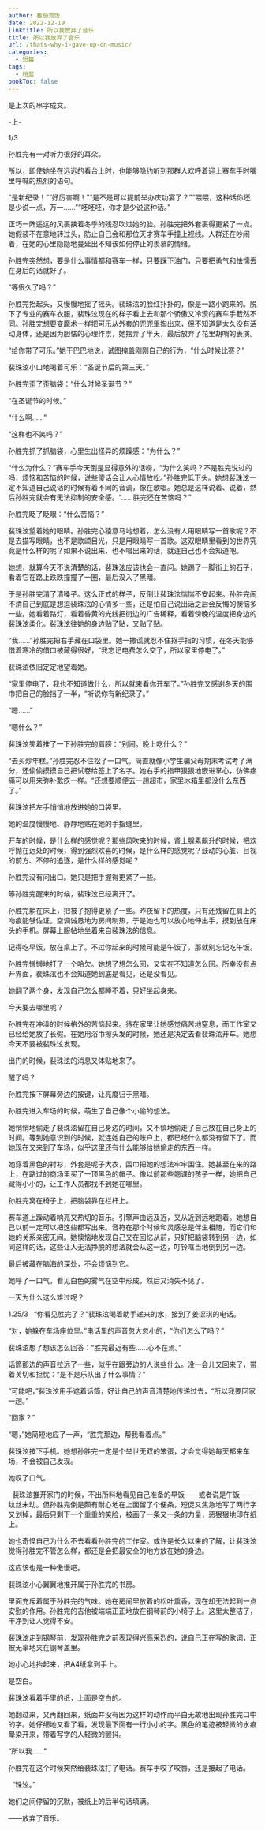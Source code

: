 ```yaml
---
author: 番茄烫饭
date: 2022-12-19
linktitle: 所以我放弃了音乐
title: 所以我放弃了音乐
url: /thats-why-i-gave-up-on-music/
categories:
  - 短篇
tags:
  - 粉蓝
bookToc: false
---
```


是上次的串字成文。

<!--more-->

-上-



1/3
 


孙胜完有一对听力很好的耳朵。

所以，即使她坐在远远的看台上时，也能够隐约听到那群人欢呼着迎上赛车手时嘴里呼喊的热烈的语句。

“是新纪录！”“好厉害啊！”“是不是可以提前举办庆功宴了？”“喂喂，这种话你还是少说一点，万一……”“呸呸呸，你才是少说这种话。”

正巧一阵遥远的风裹挟着冬季的残忍吹过她的脸。孙胜完把外套裹得更紧了一点。她假装不在意地转过头，防止自己会和那位天才赛车手撞上视线。人群还在吵闹着，在她的心里隐隐地蔓延出不知该如何停止的羡慕的情绪。

孙胜完突然想，要是什么事情都和赛车一样，只要踩下油门，只要把勇气和怯懦丢在身后的话就好了。
 


“等很久了吗？”

孙胜完抬起头，又慢慢地摇了摇头。裴珠泫的脸红扑扑的，像是一路小跑来的。脱下了专业的赛车衣服，裴珠泫现在的样子看上去和那个骄傲又冷漠的赛车手截然不同。孙胜完想要变魔术一样把可乐从外套的兜兜里掏出来，但不知道是太久没有活动身体，还是因为胆怯的心理作祟，她摆弄了半天，最后放弃了花里胡哨的表演。

“给你带了可乐。”她干巴巴地说，试图掩盖刚刚自己的行为，“什么时候比赛？”

裴珠泫小口地喝着可乐：“圣诞节后的第三天。”

孙胜完歪了歪脑袋：“什么时候圣诞节？”

“在圣诞节的时候。”

“什么啊……”

“这样也不笑吗？”

孙胜完抓了抓脑袋，心里生出怪异的烦躁感：“为什么？”

“什么为什么？”赛车手今天倒是显得意外的话唠，“为什么笑吗？不是胜完说过的吗，烦恼和苦恼的时候，说些傻话会让人心情放松。”孙胜完低下头。她想裴珠泫一定不知道自己说话的时候有着不同的音调，像在歌唱。她总是这样说着、说着，然后孙胜完就会有无法抑制的安全感。“……胜完还在苦恼吗？”

孙胜完眨了眨眼：“什么苦恼？”

裴珠泫望着她的眼睛。孙胜完心猿意马地想着，怎么没有人用眼睛写一首歌呢？不是去描写眼睛，也不是歌颂目光，只是用眼睛写一首歌。这双眼睛里看到的世界究竟是什么样的呢？如果不说出来，也不唱出来的话，就连自己也不会知道吧。

她想，就算今天不说清楚的话，裴珠泫应该也会一直问。她踢了一脚街上的石子，看着它在路上跌跌撞撞了一圈，最后没入了黑暗。

于是孙胜完清了清嗓子。这么正式的样子，反倒让裴珠泫惴惴不安起来。孙胜完闹不清自己到底是想逗裴珠泫的心情多一些，还是怕自己说出话之后会反悔的懊恼多一些。她看着路灯，看着昏黄的光线把街边的广告稀释，看着傍晚的温度把身边的裴珠泫柔化。裴珠泫往她的身边贴了贴，又贴了贴。

“我……”孙胜完把右手藏在口袋里。她一撒谎就忍不住抠手指的习惯，在冬天能够借着寒冷的借口被藏得很好，“我忘记电费怎么交了，所以家里停电了。”

裴珠泫依旧定定地望着她。

“家里停电了，我也不知道做什么，所以就来看你开车了。”孙胜完又感谢冬天的围巾把自己的脸挡了一半，“听说你有新纪录了。”

“嗯……”

“嗯什么？”

裴珠泫笑着推了一下孙胜完的肩膀：“别闹。晚上吃什么？”

“去买炒年糕。”孙胜完忍不住松了一口气。简直就像小学生骗父母期末考试考了满分，还偷偷摸摸自己把试卷给签上了名字。她右手的指甲狠狠地嵌进掌心，仿佛疼痛可以用来弥补歉疚一样。“还想要顺便去一趟超市，家里冰箱里都没什么东西了。”

裴珠泫把左手悄悄地放进她的口袋里。

她的温度慢慢地、静静地贴在她的手指缝里。

开车的时候，是什么样的感觉呢？那些风吹来的时候，肾上腺素飙升的时候，把欢呼抛在远处的时候，得到强烈欢喜的时候，是什么样的感觉呢？鼓动的心脏、目视的前方、不停的追逐，是什么样的感觉呢？

孙胜完没有问出口。她只是把手握得更紧了一些。
 


等孙胜完醒来的时候，裴珠泫已经离开了。

孙胜完躺在床上，把被子抱得更紧了一些。昨夜留下的热度，只有还残留在肩上的吻痕能够佐证。空调诚恳地为房间制热，于是她也可以放心地伸出手，摸到放在床头的手机。屏幕上服帖地坐着来自裴珠泫的信息。

记得吃早饭，放在桌上了。不过你起来的时候可能是午饭了，那就别忘记吃午饭。

孙胜完懒懒地打了一个哈欠。她想了想怎么回，又实在不知道怎么回。所幸没有点开界面，裴珠泫也不会知道她到底是看见，还是没看见。

她翻了两个身，发现自己怎么都睡不着，只好坐起身来。

今天要去哪里呢？

孙胜完在冲澡的时候格外的苦恼起来。待在家里让她感觉痛苦地窒息，而工作室又已经给她放了长假。在她用浴巾擦头发的时候，她还是决定去看裴珠泫开车。她想今天不要被裴珠泫发现。

出门的时候，裴珠泫的消息又体贴地来了。

醒了吗？

孙胜完按下屏幕旁边的按键，让亮度归于黑暗。
 


孙胜完进入车场的时候，萌生了自己像个小偷的想法。

她悄悄地偷走了裴珠泫留在自己身边的时间，又不慎地偷走了自己放在自己身上的时间。等到她意识到的时候，就连她自己的账户上，都已经什么都没有留下了。而她现在又来到了车场，似乎这里还有什么能够给她偷走的东西一样。

她穿着黑色的衬衫，外套是呢子大衣，围巾把她的想法牢牢围住。她甚至在来的路上，在路过的商场里买了一顶黑色的帽子。像以前那些翘课的孩子一样，她把自己藏得小小的，让工作人员都找不到她在哪里。

孙胜完窝在椅子上，把脑袋靠在栏杆上。

赛车道上躁动着响亮又热切的音乐。引擎声由远及近，又从近到远地跑着。她想自己以前一定可以把这些都写出来。音符在那个时候和灵感总是伴生相随，而它们和她的关系亲密无间。她懊恼地发现自己又在回忆从前，只好把脑袋转到另一边，如同这样的话，这些让人无法挣脱的想法就会从这一边，叮铃哐当地倒到另一边。

最后被藏在脑海的深处，不会烦恼到它。

她呼了一口气，看见白色的雾气在空中形成，然后又消失不见了。

一天为什么这么难过呢？
 


1.25/3
 
“你看见胜完了？”裴珠泫喝着助手递来的水，接到了姜涩琪的电话。

“对，她躲在车场座位里。”电话里的声音忽大忽小的，“你们怎么了吗？”

裴珠泫想了想该怎么回答：“胜完最近有些……心不在焉。”

话筒那边的声音拉远了一些，似乎在跟旁边的人说些什么。没一会儿又回来了，带着关切和担忧：“是不是乐队出了什么事情？”

“可能吧，”裴珠泫用手遮着话筒，好让自己的声音清楚地传递过去，“所以我要回家一趟。”

“回家？”

“嗯，”她简短地应了一声，“胜完那边，帮我看着点。”

裴珠泫按下手机。她想孙胜完一定是个举世无双的笨蛋，才会觉得她每天都来车场，不会被自己发现。

她叹了口气。


 
裴珠泫推开家门的时候，不出所料地看见自己准备的早饭——或者说是午饭——纹丝未动。但孙胜完倒是颇有耐心地在上面留了个便条，短促又焦急地写了两行字又划掉，最后只剩下一个重重的笑脸，被画了一条又一条的力量，恶狠狠地印在纸上。

她也奇怪自己为什么不去看看孙胜完的工作室。或许是长久以来的了解，让裴珠泫觉得孙胜完不管怎么样，都还是会把最安全的地方放在她的身边。

这应该也是一种傲慢吧。

裴珠泫小心翼翼地推开属于孙胜完的书房。

里面充斥着属于孙胜完的气味。她在房间里放着的松叶熏香，现在却无法起到一点安慰的作用。孙胜完的吉他被端端正正地放在钢琴前的小椅子上。这里太整洁了，干净到让人觉得不安。

裴珠泫走到钢琴前，发现孙胜完之前表现得兴高采烈的，说自己正在写的歌词，正被无辜地夹在钢琴盖里。

她小心地抬起来，把A4纸拿到手上。
 


是空白。

裴珠泫看着手里的纸，上面是空白的。

她翻过来，又再翻回来，纸面并没有因为这样的动作而平白无故地出现孙胜完口中的字。她仔细地又看了看，发现最下面有一行小小的字。黑色的笔迹被轻微的水痕晕染开来，带着写字的人轻微的颤抖。
 


“所以我……”

孙胜完在这个时候突然给裴珠泫打了电话。赛车手咬了咬唇，还是接起了电话。


 
“珠泫。”

她们之间停留的沉默，被纸上的后半句话填满。
 


——放弃了音乐。
